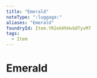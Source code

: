```yaml
---
title: "Emerald"
noteType: ":luggage:"
aliases: "Emerald"
foundryId: Item.YR2ekHhHvb8TyvM7
tags:
  - Item
---
```


# Emerald
